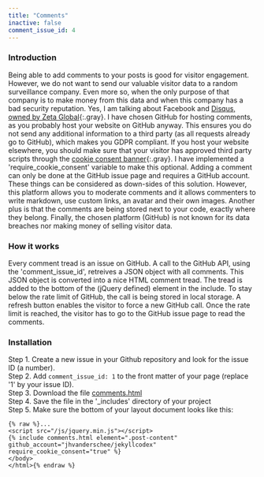 ```yaml
---
title: "Comments"
inactive: false
comment_issue_id: 4
---
```


### Introduction

Being able to add comments to your posts is good for visitor engagement. However, we do not want to send our valuable visitor data to a random surveillance company. Even more so, when the only purpose of that company is to make money from this data and when this company has a bad security reputation. Yes, I am talking about Facebook and [Disqus, owned by Zeta Global](https://www.ghacks.net/2017/12/06/disqus-commenting-platform-sold-to-big-data-and-analytics-firm-zeta-global/){:.gray}. I have chosen GitHub for hosting comments, as you probably host your website on GitHub anyway. This ensures you do not send any additional information to a third party (as all requests already go to GitHub), which makes you GDPR compliant. If you host your website elsewhere, you should make sure that your visitor has approved third party scripts through the [cookie consent banner](/without-plugin/cookie-consent/){:.gray}. I have implemented a 'require_cookie_consent' variable to make this optional. Adding a comment can only be done at the GitHub issue page and requires a GitHub account. These things can be considered as down-sides of this solution. However, this platform allows you to moderate comments and it allows commenters to write markdown, use custom links, an avatar and their own images. Another plus is that the comments are being stored next to your code, exactly where they belong. Finally, the chosen platform (GitHub) is not known for its data breaches nor making money of selling visitor data.


### How it works

Every comment tread is an issue on GitHub. A call to the GitHub API, using the 'comment_issue_id', retreives a JSON object with all comments. This JSON object is converted into a nice HTML comment tread. The tread is added to the bottom of the (jQuery defined) element in the include. To stay below the rate limit of GitHub, the call is being stored in local storage. A refresh button enables the visitor to force a new GitHub call. Once the rate limit is reached, the visitor has to go to the GitHub issue page to read the comments.

### Installation

Step 1. Create a new issue in your Github repository and look for the issue ID (a number).
<br />Step 2. Add `comment_issue_id: 1` to the front matter of your page (replace '1' by your issue ID).
<br />Step 3. Download the file [comments.html](https://raw.githubusercontent.com/jhvanderschee/jekyllcodex/gh-pages/_includes/comments.html)
<br />Step 4. Save the file in the '_includes' directory of your project
<br />Step 5. Make sure the bottom of your layout document looks like this:

```
{% raw %}...
<script src="/js/jquery.min.js"></script>
{% include comments.html element=".post-content" github_account="jhvanderschee/jekyllcodex" require_cookie_consent="true" %}
</body>
</html>{% endraw %}
```